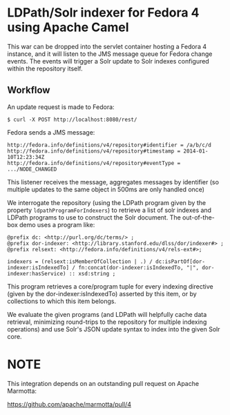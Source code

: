 # LDPath/Solr indexer for Fedora 4 using Apache Camel

This war can be dropped into the servlet container hosting a Fedora 4 instance, and it will listen to the JMS
message queue for Fedora change events. The events will trigger a Solr update to Solr indexes configured within
the repository itself.

## Workflow

An update request is made to Fedora:

```console
$ curl -X POST http://localhost:8080/rest/
```

Fedora sends a JMS message:

 ```
 http://fedora.info/definitions/v4/repository#identifier = /a/b/c/d
 http://fedora.info/definitions/v4/repository#timestamp = 2014-01-10T12:23:34Z
 http://fedora.info/definitions/v4/repository#eventType = .../NODE_CHANGED
 ```

This listener receives the message, aggregates messages by identifier (so multiple updates to the same object
in 500ms are only handled once)

We interrogate the repository (using the LDPath program given by the property `ldpathProgramForIndexers`) to
retrieve a list of solr indexes and LDPath programs to use to construct the Solr document. The out-of-the-box
demo uses a program like:

```
@prefix dc: <http://purl.org/dc/terms/> ;
@prefix dor-indexer: <http://library.stanford.edu/dlss/dor/indexer#> ;
@prefix relsext: <http://fedora.info/definitions/v4/rels-ext#>;

indexers = (relsext:isMemberOfCollection | .) / dc:isPartOf[dor-indexer:isIndexedTo] / fn:concat(dor-indexer:isIndexedTo, "|", dor-indexer:hasService) :: xsd:string ;
```

This program retrieves a core/program tuple for every indexing directive (given by the dor-indexer:isIndexedTo) asserted by this item, or by collections to which this item belongs.

We evaluate the given programs (and LDPath will helpfully cache data retrieval, minimizing round-trips to the repository for multiple indexing operations) and
use Solr's JSON update syntax to index into the given Solr core.

# NOTE

This integration depends on an outstanding pull request on Apache Marmotta:

https://github.com/apache/marmotta/pull/4
